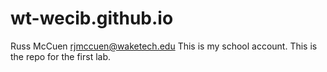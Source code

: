 # wt-wecib.github.io
Russ McCuen
rjmccuen@waketech.edu
This is my school account.
This is the repo for the first lab.
